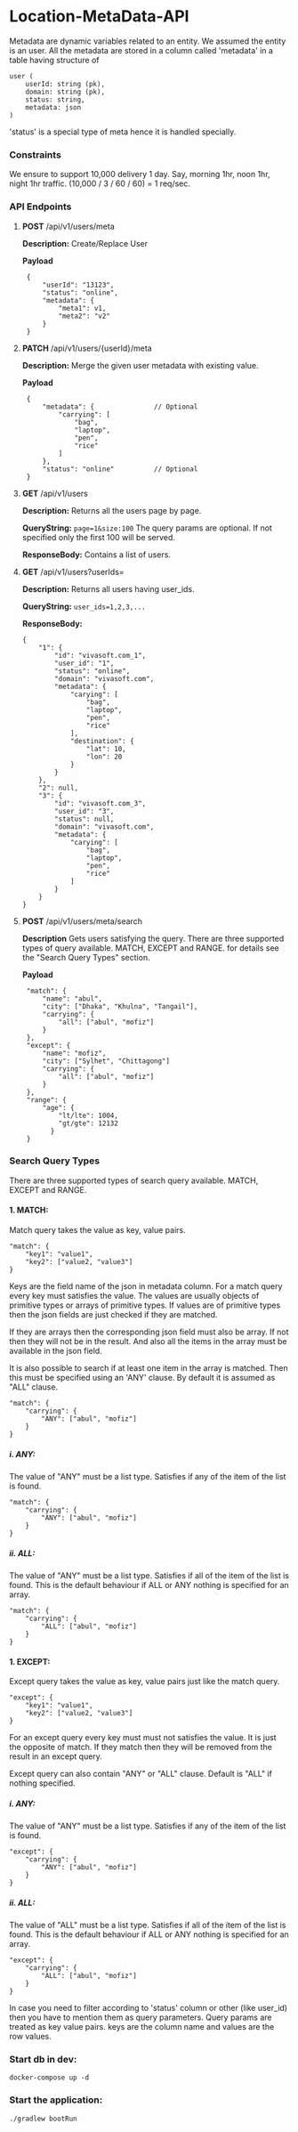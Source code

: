 # Location-MetaData-API

Metadata are dynamic variables related to an entity. We assumed the entity is an user. 
All the metadata are stored in a column called 'metadata' in a table having structure of 

    user (
        userId: string (pk), 
        domain: string (pk), 
        status: string, 
        metadata: json
    )

'status' is a special type of meta hence it is handled specially.

### Constraints

We ensure to support 10,000 delivery 1 day. Say, morning 1hr, noon 1hr, night 1hr traffic. 
(10,000 / 3 / 60 / 60) = 1 req/sec.

### API Endpoints

1. **POST** /api/v1/users/meta
   
   **Description:** Create/Replace User
   
   **Payload** 
        
        {
            "userId": "13123", 
            "status": "online", 
            "metadata": {
                "meta1": v1,
                "meta2": "v2"
            }
        }

2. **PATCH** /api/v1/users/{userId}/meta
   
   **Description:** Merge the given user metadata with 
   existing value.
   
   **Payload** 
        
        {
            "metadata": {               // Optional
                "carrying": [
                    "bag",
                    "laptop",
                    "pen",
                    "rice"
                ]
            },
            "status": "online"          // Optional
        }
 

3. **GET** /api/v1/users
      
   **Description:** Returns all the users page by page.
   
   **QueryString:** `page=1&size:100`
   The query params are optional. If not specified only the 
   first 100 will be served.
   
   **ResponseBody:** Contains a list of users.
      
4. **GET** /api/v1/users?userIds=
      
   **Description:** Returns all users having user_ids.
  
   **QueryString:** `user_ids=1,2,3,...`
   
   **ResponseBody:**
   
       {
           "1": {
               "id": "vivasoft.com_1",
               "user_id": "1",
               "status": "online",
               "domain": "vivasoft.com",
               "metadata": {
                   "carying": [
                       "bag",
                       "laptop",
                       "pen",
                       "rice"
                   ],
                   "destination": {
                       "lat": 10,
                       "lon": 20
                   }
               }
           },
           "2": null,
           "3": {
               "id": "vivasoft.com_3",
               "user_id": "3",
               "status": null,
               "domain": "vivasoft.com",
               "metadata": {
                   "carying": [
                       "bag",
                       "laptop",
                       "pen",
                       "rice"
                   ]
               }
           }
       }
           
5. **POST** /api/v1/users/meta/search
   
   **Description** Gets users satisfying the query. There are three supported
   types of query available. MATCH, EXCEPT and RANGE. for details see the 
   "Search Query Types" section.
   
   **Payload** 
    
        "match": {
            "name": "abul",
            "city": ["Dhaka", "Khulna", "Tangail"],
            "carrying": {
                "all": ["abul", "mofiz"]
            }
        },
        "except": {
            "name": "mofiz",
            "city": ["Sylhet", "Chittagong"]
            "carrying": {
                "all": ["abul", "mofiz"]
            }
        },
        "range": {
            "age": {
                "lt/lte": 1004,
                "gt/gte": 12132
              }
        }


### Search Query Types

There are three supported types of search query available. MATCH, EXCEPT and RANGE.

#### 1. MATCH:
Match query takes the value as key, value pairs.
    
    "match": {
        "key1": "value1",
        "key2": ["value2, "value3"]
    }

Keys are the field name of the json in metadata column. For a match query every key
must satisfies the value. The values are usually objects of primitive types or arrays 
of primitive types. If values are of primitive types then the json fields are just 
checked if they are matched. 

If they are arrays then the corresponding json field must 
also be array. If not then they will not be in the result. And also all the items in the 
array must be available in the json field. 

It is also possible to search if at least one item in the array is matched. Then this must
be specified using an 'ANY' clause. By default it is assumed as "ALL" clause.
    
    "match": {
        "carrying": {
            "ANY": ["abul", "mofiz"]
        }
    }
    
##### i. ANY:
The value of "ANY" must be a list type. Satisfies if any of the item of the list
is found. 

    "match": {
        "carrying": {
            "ANY": ["abul", "mofiz"]
        }
    }
    
##### ii. ALL:
The value of "ANY" must be a list type. Satisfies if all of the item of the list
is found. This is the default behaviour if ALL or ANY nothing is specified for an array.

    "match": {
        "carrying": {
            "ALL": ["abul", "mofiz"]
        }
    }
    
#### 1. EXCEPT:
Except query takes the value as key, value pairs just like the match query.
    
    "except": {
        "key1": "value1",
        "key2": ["value2, "value3"]
    }

For an except query every key must must not satisfies the value. It is just the opposite of
match. If they match then they will be removed from the result in an except query.

Except query can also contain "ANY" or "ALL" clause. Default is "ALL" if nothing specified.

##### i. ANY:
The value of "ANY" must be a list type. Satisfies if any of the item of the list
is found. 

    "except": {
        "carrying": {
            "ANY": ["abul", "mofiz"]
        }
    }
    
##### ii. ALL:
The value of "ALL" must be a list type. Satisfies if all of the item of the list
is found. This is the default behaviour if ALL or ANY nothing is specified for an array.

    "except": {
        "carrying": {
            "ALL": ["abul", "mofiz"]
        }
    }
    
In case you need to filter according to 'status' column or other (like user_id) then you
have to mention them as query parameters. Query params are treated as key value pairs.
keys are the column name and values are the row values.

### Start db in dev:
    docker-compose up -d

### Start the application:
    ./gradlew bootRun